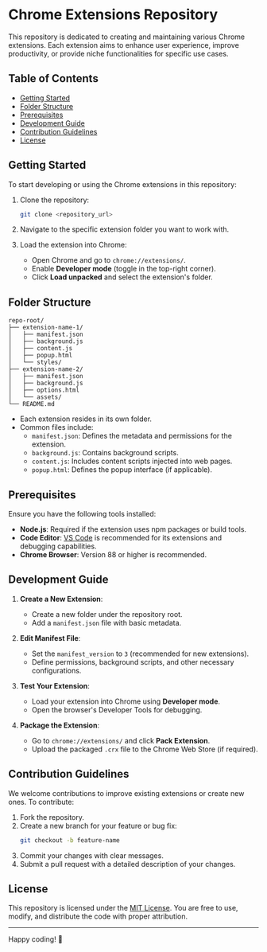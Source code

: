 # Chrome Extensions Repository

This repository is dedicated to creating and maintaining various Chrome extensions. Each extension aims to enhance user experience, improve productivity, or provide niche functionalities for specific use cases.

## Table of Contents

- [Getting Started](#getting-started)
- [Folder Structure](#folder-structure)
- [Prerequisites](#prerequisites)
- [Development Guide](#development-guide)
- [Contribution Guidelines](#contribution-guidelines)
- [License](#license)

## Getting Started

To start developing or using the Chrome extensions in this repository:

1. Clone the repository:
   ```bash
   git clone <repository_url>
   ```

2. Navigate to the specific extension folder you want to work with.

3. Load the extension into Chrome:
   - Open Chrome and go to `chrome://extensions/`.
   - Enable **Developer mode** (toggle in the top-right corner).
   - Click **Load unpacked** and select the extension's folder.

## Folder Structure

```
repo-root/
├── extension-name-1/
│   ├── manifest.json
│   ├── background.js
│   ├── content.js
│   ├── popup.html
│   └── styles/
├── extension-name-2/
│   ├── manifest.json
│   ├── background.js
│   ├── options.html
│   └── assets/
└── README.md
```

- Each extension resides in its own folder.
- Common files include:
  - `manifest.json`: Defines the metadata and permissions for the extension.
  - `background.js`: Contains background scripts.
  - `content.js`: Includes content scripts injected into web pages.
  - `popup.html`: Defines the popup interface (if applicable).

## Prerequisites

Ensure you have the following tools installed:

- **Node.js**: Required if the extension uses npm packages or build tools.
- **Code Editor**: [VS Code](https://code.visualstudio.com/) is recommended for its extensions and debugging capabilities.
- **Chrome Browser**: Version 88 or higher is recommended.

## Development Guide

1. **Create a New Extension**:
   - Create a new folder under the repository root.
   - Add a `manifest.json` file with basic metadata.

2. **Edit Manifest File**:
   - Set the `manifest_version` to `3` (recommended for new extensions).
   - Define permissions, background scripts, and other necessary configurations.

3. **Test Your Extension**:
   - Load your extension into Chrome using **Developer mode**.
   - Open the browser's Developer Tools for debugging.

4. **Package the Extension**:
   - Go to `chrome://extensions/` and click **Pack Extension**.
   - Upload the packaged `.crx` file to the Chrome Web Store (if required).

## Contribution Guidelines

We welcome contributions to improve existing extensions or create new ones. To contribute:

1. Fork the repository.
2. Create a new branch for your feature or bug fix:
   ```bash
   git checkout -b feature-name
   ```
3. Commit your changes with clear messages.
4. Submit a pull request with a detailed description of your changes.

## License

This repository is licensed under the [MIT License](LICENSE). You are free to use, modify, and distribute the code with proper attribution.

---

Happy coding! 🎉

